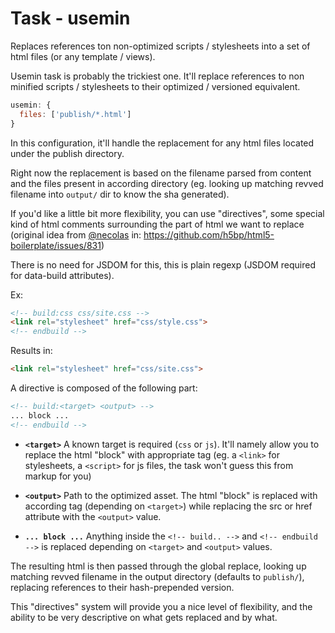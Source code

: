 # Task - usemin

Replaces references ton non-optimized scripts / stylesheets into a
set of html files (or any template / views).

Usemin task is probably the trickiest one. It'll replace references to
non minified scripts / stylesheets to their optimized / versioned
equivalent.

```js
usemin: {
  files: ['publish/*.html']
}
```

In this configuration, it'll handle the replacement for any html files
located under the publish directory.

Right now the replacement is based on the filename parsed from content
and the files present in according directory (eg. looking up matching
revved filename into `output/` dir to know the sha generated).

If you'd like a little bit more flexibility, you can use "directives", some
special kind of html comments surrounding the part of html we want to replace
(original idea from [@necolas](https://github.com/necolas) in:
https://github.com/h5bp/html5-boilerplate/issues/831)

There is no need for JSDOM for this, this is plain regexp (JSDOM required
for data-build attributes).

Ex:

```html
<!-- build:css css/site.css -->
<link rel="stylesheet" href="css/style.css">
<!-- endbuild -->
```

Results in:

```html
<link rel="stylesheet" href="css/site.css">
```

A directive is composed of the following part:

```html
<!-- build:<target> <output> -->
... block ...
<!-- endbuild -->
```

* **`<target>`**
A known target is required (`css` or `js`). It'll namely allow you
to replace the html "block" with appropriate tag (eg. a `<link>` for
stylesheets, a `<script>` for js files, the task won't guess this from markup
for you)

* **`<output>`**
Path to the optimized asset. The html "block" is replaced with
according tag (depending on `<target>`) while replacing the src or href
attribute with the `<output>` value.

* **`... block ...`**
Anything inside the `<!-- build.. -->` and `<!-- endbuild -->` is replaced
depending on `<target>` and `<output>` values.

The resulting html is then passed through the global replace, looking up
matching revved filename in the output directory (defaults to `publish/`),
replacing references to their hash-prepended version.

This "directives" system will provide you a nice level of flexibility, and the
ability to be very descriptive on what gets replaced and by what.

